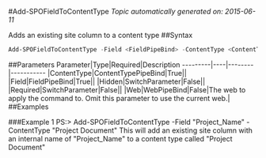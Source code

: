 #Add-SPOFieldToContentType
*Topic automatically generated on: 2015-06-11*

Adds an existing site column to a content type
##Syntax
```powershell
Add-SPOFieldToContentType -Field <FieldPipeBind> -ContentType <ContentTypePipeBind> [-Required [<SwitchParameter>]] [-Hidden [<SwitchParameter>]] [-Web <WebPipeBind>]
```


##Parameters
Parameter|Type|Required|Description
---------|----|--------|-----------
|ContentType|ContentTypePipeBind|True||
|Field|FieldPipeBind|True||
|Hidden|SwitchParameter|False||
|Required|SwitchParameter|False||
|Web|WebPipeBind|False|The web to apply the command to. Omit this parameter to use the current web.|
##Examples

###Example 1
    PS:> Add-SPOFieldToContentType -Field "Project_Name" -ContentType "Project Document"
This will add an existing site column with an internal name of "Project_Name" to a content type called "Project Document"
<!-- Ref: 62ABDDC0E8FAB7BC751E4DE02A8C2C05 -->